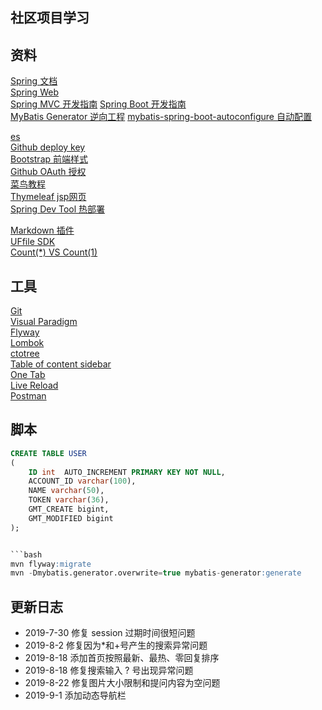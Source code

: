 ## 社区项目学习

## 资料
[Spring 文档](https://spring.io/guides)    
[Spring Web](https://spring.io/guides/gs/serving-web-content/)   
[Spring MVC 开发指南](https://docs.spring.io/spring/docs/5.0.3.RELEASE/spring-framework-reference/web.html#mvc-handlermapping-interceptor)
[Spring Boot 开发指南](https://docs.spring.io/spring-boot/docs/2.0.0.RC1/reference/htmlsingle/#boot-features-embedded-database-support)    
[MyBatis Generator 逆向工程](http://mybatis.org/generator/) 
[mybatis-spring-boot-autoconfigure 自动配置](http://mybatis.org/spring-boot-starter/mybatis-spring-boot-autoconfigure/)

[es](https://elasticsearch.cn/explore)    
[Github deploy key](https://developer.github.com/v3/guides/managing-deploy-keys/#deploy-keys)    
[Bootstrap 前端样式](https://v3.bootcss.com/getting-started/)    
[Github OAuth 授权](https://developer.github.com/apps/building-oauth-apps/creating-an-oauth-app/)    
[菜鸟教程](https://www.runoob.com/mysql/mysql-insert-query.html)    
[Thymeleaf jsp网页](https://www.thymeleaf.org/doc/tutorials/3.0/usingthymeleaf.html#setting-attribute-values)    
[Spring Dev Tool 热部署](https://docs.spring.io/spring-boot/docs/2.0.0.RC1/reference/htmlsingle/#using-boot-devtools)  
 
[Markdown 插件](http://editor.md.ipandao.com/)   
[UFfile SDK](https://github.com/ucloud/ufile-sdk-java)  
[Count(*) VS Count(1)](https://mp.weixin.qq.com/s/Rwpke4BHu7Fz7KOpE2d3Lw)  

## 工具
[Git](https://git-scm.com/download)   
[Visual Paradigm](https://www.visual-paradigm.com)    
[Flyway](https://flywaydb.org/getstarted/firststeps/maven)  
[Lombok](https://www.projectlombok.org)    
[ctotree](https://www.octotree.io/)   
[Table of content sidebar](https://chrome.google.com/webstore/detail/table-of-contents-sidebar/ohohkfheangmbedkgechjkmbepeikkej)    
[One Tab](https://chrome.google.com/webstore/detail/chphlpgkkbolifaimnlloiipkdnihall)    
[Live Reload](https://chrome.google.com/webstore/detail/livereload/jnihajbhpnppcggbcgedagnkighmdlei/related)  
[Postman](https://chrome.google.com/webstore/detail/coohjcphdfgbiolnekdpbcijmhambjff)

## 脚本
```sql
CREATE TABLE USER
(
    ID int  AUTO_INCREMENT PRIMARY KEY NOT NULL,
    ACCOUNT_ID varchar(100),
    NAME varchar(50),
    TOKEN varchar(36),
    GMT_CREATE bigint,
    GMT_MODIFIED bigint
);


```bash
mvn flyway:migrate
mvn -Dmybatis.generator.overwrite=true mybatis-generator:generate
```

## 更新日志
- 2019-7-30 修复 session 过期时间很短问题   
- 2019-8-2 修复因为*和+号产生的搜索异常问题  
- 2019-8-18 添加首页按照最新、最热、零回复排序  
- 2019-8-18 修复搜索输入 ? 号出现异常问题
- 2019-8-22 修复图片大小限制和提问内容为空问题
- 2019-9-1 添加动态导航栏